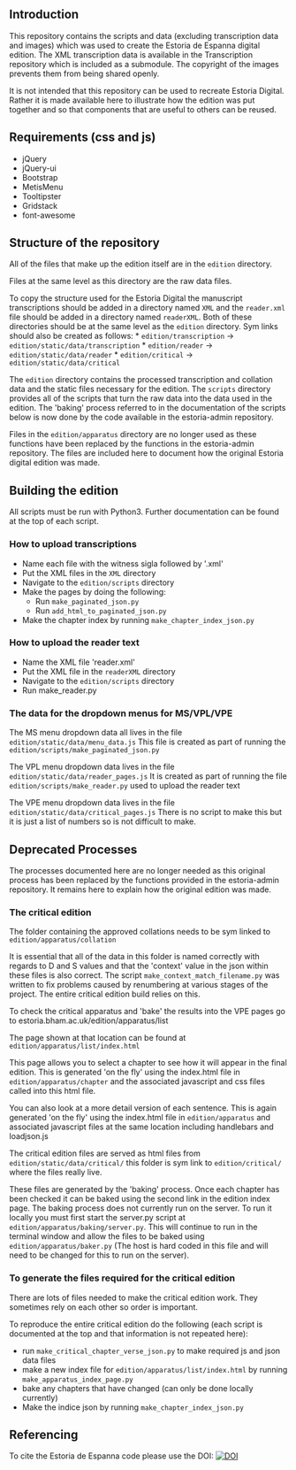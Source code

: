 Introduction
----
This repository contains the scripts and data (excluding transcription data and
images) which was used to create the Estoria de Espanna digital edition. The XML
transcription data is available in the Transcription repository which is
included as a submodule. The copyright of the images prevents them from being
shared openly.

It is not intended that this repository can be used to recreate Estoria Digital.
Rather it is made available here to illustrate how the edition was put together
and so that components that are useful to others can be reused.

Requirements (css and js)
----
* jQuery
* jQuery-ui
* Bootstrap
* MetisMenu
* Tooltipster
* Gridstack
* font-awesome



Structure of the repository
----

All of the files that make up the edition itself are in the `edition` directory.

Files at the same level as this directory are the raw data files.

To copy the structure used for the Estoria Digital the manuscript transcriptions
should be added in a directory named `XML` and the `reader.xml` file should be
added in a directory named `readerXML`. Both of these directories should be at
the same level as the `edition` directory. Sym links should also be created as
follows: * `edition/transcription` -> `edition/static/data/transcription` *
`edition/reader` -> `edition/static/data/reader` * `edition/critical` ->
`edition/static/data/critical`

The `edition` directory contains the processed transcription and collation data
and the static files necessary for the edition. The `scripts` directory provides
all of the scripts that turn the raw data into the data used in the edition. The
'baking' process referred to in the documentation of the scripts below is now
done by the code available in the estoria-admin repository.

Files in the `edition/apparatus` directory are no longer used as these functions
have been replaced by the functions in the estoria-admin repository. The files
are included here to document how the original Estoria digital edition was made.


Building the edition
----

All scripts must be run with Python3. Further documentation can be found at the
top of each script.


### How to upload transcriptions


* Name each file with the witness sigla followed by '.xml'
* Put the XML files in the `XML` directory
* Navigate to the `edition/scripts` directory
* Make the pages by doing the following:
  * Run `make_paginated_json.py`
  * Run `add_html_to_paginated_json.py`
* Make the chapter index by running `make_chapter_index_json.py`



### How to upload the reader text


* Name the XML file 'reader.xml'
* Put the XML file in the `readerXML` directory
* Navigate to the `edition/scripts` directory
* Run make_reader.py


### The data for the dropdown menus for MS/VPL/VPE


The MS menu dropdown data all lives in the file `edition/static/data/menu_data.js`
This file is created as part of running the `edition/scripts/make_paginated_json.py`

The VPL menu dropdown data lives in the file `edition/static/data/reader_pages.js`
It is created as part of running the file `edition/scripts/make_reader.py` used to upload the reader text

The VPE menu dropdown data lives in the file `edition/static/data/critical_pages.js`
There is no script to make this but it is just a list of numbers so is not difficult to make.

Deprecated Processes
----

The processes documented here are no longer needed as this original process has
been replaced by the functions provided in the estoria-admin repository. It
remains here to explain how the original edition was made.

### The critical edition

The folder containing the approved collations needs to be sym linked to
`edition/apparatus/collation`

It is essential that all of the data in this folder is named correctly with
regards to D and S values and that the 'context' value in the json within these
files is also correct. The script `make_context_match_filename.py` was written
to fix problems caused by renumbering at various stages of the project. The
entire critical edition build relies on this.

To check the critical apparatus and 'bake' the results into the VPE pages go to
estoria.bham.ac.uk/edition/apparatus/list

The page shown at that location can be found at `edition/apparatus/list/index.html`

This page allows you to select a chapter to see how it will appear in the final
edition. This is generated 'on the fly' using the index.html file in
`edition/apparatus/chapter` and the associated javascript and css files called
into this html file.

You can also look at a more detail version of each sentence. This is again
generated 'on the fly' using the index.html file in `edition/apparatus` and
associated javascript files at the same location including handlebars and
loadjson.js

The critical edition files are served as html files from` edition/static/data/critical/` this folder is
sym link to `edition/critical/` where the files really live.

These files are generated by the 'baking' process. Once each chapter has been
checked it can be baked using the second link in the edition index page. The
baking process does not currently run on the server. To run it locally you must
first start the server.py script at `edition/apparatus/baking/server.py`. This
will continue to run in the terminal window and allow the files to be baked
using `edition/apparatus/baker.py` (The host is hard coded in this file and will
need to be changed for this to run on the server).

### To generate the files required for the critical edition


There are lots of files needed to make the critical edition work. They sometimes
rely on each other so order is important.

To reproduce the entire critical edition do the following (each script is
documented at the top and that information is not repeated here):

* run `make_critical_chapter_verse_json.py` to make required js and json data files
* make a new index file for `edition/apparatus/list/index.html` by running `make_apparatus_index_page.py`
* bake any chapters that have changed (can only be done locally currently)
* Make the indice json by running `make_chapter_index_json.py`

Referencing
----
To cite the Estoria de Espanna code please use the DOI:
[![DOI](https://zenodo.org/badge/174379996.svg)](https://zenodo.org/badge/latestdoi/174379996)
